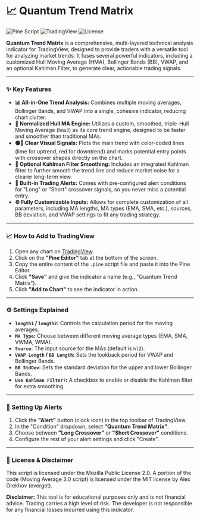 # 📈 Quantum Trend Matrix

![Pine Script](https://img.shields.io/badge/Pine%20Script-v5-orange.svg)
![TradingView](https://img.shields.io/badge/Platform-TradingView-blue.svg)
![License](https://img.shields.io/badge/License-MPL--2.0-brightgreen.svg)

**Quantum Trend Matrix** is a comprehensive, multi-layered technical analysis indicator for TradingView, designed to provide traders with a versatile tool for analyzing market trends. It fuses several powerful indicators, including a customized Hull Moving Average (HMA), Bollinger Bands (BB), VWAP, and an optional Kahlman Filter, to generate clear, actionable trading signals.

---

### ✨ Key Features

* **📊 All-in-One Trend Analysis:** Combines multiple moving averages, Bollinger Bands, and VWAP into a single, cohesive indicator, reducing chart clutter.
* **🧠 Normalized Hull MA Engine:** Utilizes a custom, smoothed, triple-Hull Moving Average (`hma3`) as its core trend engine, designed to be faster and smoother than traditional MAs.
* **🟢🔴 Clear Visual Signals:** Plots the main trend with color-coded lines (lime for uptrend, red for downtrend) and marks potential entry points with crossover shapes directly on the chart.
* **🌊 Optional Kahlman Filter Smoothing:** Includes an integrated Kahlman filter to further smooth the trend line and reduce market noise for a clearer long-term view.
* **🔔 Built-in Trading Alerts:** Comes with pre-configured alert conditions for "Long" or "Short" crossover signals, so you never miss a potential entry.
* **⚙️ Fully Customizable Inputs:** Allows for complete customization of all parameters, including MA lengths, MA types (EMA, SMA, etc.), sources, BB deviation, and VWAP settings to fit any trading strategy.

---

### 📈 How to Add to TradingView

1.  Open any chart on [TradingView](https://www.tradingview.com/).
2.  Click on the **"Pine Editor"** tab at the bottom of the screen.
3.  Copy the entire content of the `.pine` script file and paste it into the Pine Editor.
4.  Click **"Save"** and give the indicator a name (e.g., "Quantum Trend Matrix").
5.  Click **"Add to Chart"** to see the indicator in action.

---

### ⚙️ Settings Explained

* **`length1` / `length2`:** Controls the calculation period for the moving averages.
* **`MA Type`:** Choose between different moving average types (EMA, SMA, VWMA, WMA).
* **`Source`:** The input source for the MAs (default is `hl2`).
* **`VWAP Length` / `BB Length`:** Sets the lookback period for VWAP and Bollinger Bands.
* **`BB StdDev`:** Sets the standard deviation for the upper and lower Bollinger Bands.
* **`Use Kahlman Filter?`:** A checkbox to enable or disable the Kahlman filter for extra smoothing.

---

### 🔔 Setting Up Alerts

1.  Click the **"Alert"** button (clock icon) in the top toolbar of TradingView.
2.  In the "Condition" dropdown, select **"Quantum Trend Matrix"**.
3.  Choose between **"Long Crossover"** or **"Short Crossover"** conditions.
4.  Configure the rest of your alert settings and click "Create".

---

### 📜 License & Disclaimer

This script is licensed under the Mozilla Public License 2.0. A portion of the code (Moving Average 3.0 script) is licensed under the MIT license by Alex Orekhov (everget).

**Disclaimer:** This tool is for educational purposes only and is not financial advice. Trading carries a high level of risk. The developer is not responsible for any financial losses incurred using this indicator.
